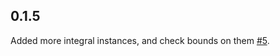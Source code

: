 ## 0.1.5

Added more integral instances, and check bounds on them [#5](https://github.com/yesodweb/path-pieces/pull/5).
